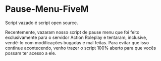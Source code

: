 # Pause-Menu-FiveM

Script vazado é script open source.

Recentemente, vazaram nosso script de pause menu que foi feito exclusivamente para o servidor Action Roleplay e tentaram, inclusive, vendê-lo com modificações bugadas e mal feitas. Para evitar que isso continue acontecendo, venho trazer o script 100% aberto para que vocês possam ter acesso a ele.
